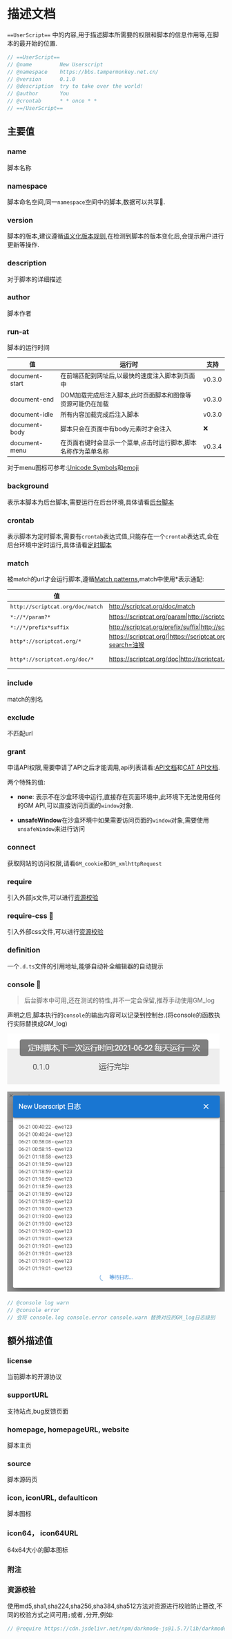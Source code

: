 # 描述文档

`==UserScript==` 中的内容,用于描述脚本所需要的权限和脚本的信息作用等,在脚本的最开始的位置.

```js
// ==UserScript==
// @name         New Userscript
// @namespace    https://bbs.tampermonkey.net.cn/
// @version      0.1.0
// @description  try to take over the world!
// @author       You
// @crontab      * * once * *
// ==/UserScript==
```


## 主要值

### name

脚本名称

### namespace

脚本命名空间,同一`namespace`空间中的脚本,数据可以共享🧪.

### version

脚本的版本,建议遵循[语义化版本规则](https://semver.org/lang/zh-CN/),在检测到脚本的版本变化后,会提示用户进行更新等操作.

### description

对于脚本的详细描述

### author

脚本作者

### run-at

脚本的运行时间

| 值             | 运行时                                                       | 支持   |
| -------------- | ------------------------------------------------------------ | ------ |
| document-start | 在前端匹配到网址后,以最快的速度注入脚本到页面中              | v0.3.0 |
| document-end   | DOM加载完成后注入脚本,此时页面脚本和图像等资源可能仍在加载   | v0.3.0 |
| document-idle  | 所有内容加载完成后注入脚本                                   | v0.3.0 |
| document-body  | 脚本只会在页面中有body元素时才会注入                         | ❌      |
| document-menu  | 在页面右键时会显示一个菜单,点击时运行脚本,脚本名称作为菜单名称 | v0.3.4 |

对于menu图标可参考:[Unicode Symbols](https://unicode-table.com/en/)和[emoji](https://www.emojiall.com/zh-hans)

### background

表示本脚本为后台脚本,需要运行在后台环境,具体请看[后台脚本](background.md)

### crontab

表示脚本为定时脚本,需要有`crontab`表达式值,只能存在一个`crontab`表达式,会在后台环境中定时运行,具体请看[定时脚本](cron.md)

### match

被match的url才会运行脚本,遵循[Match patterns](https://developer.chrome.com/docs/extensions/mv3/match_patterns/),match中使用*表示通配:

| 值                               | 正确案例                                                     | 错误案例                               |
| -------------------------------- | ------------------------------------------------------------ | -------------------------------------- |
| `http://scriptcat.org/doc/match` | http://scriptcat.org/doc/match                               | http://scriptcat.org/doc/runAt         |
| `*://*/param?*`                  | https://scriptcat.org/param\|http://scriptcat.org/param?search=油猴 | https://scriptcat.org/test/param       |
| `*://*/prefix*suffix`            | http://scriptcat.org/prefix/suffix\|http://scriptcat.org/prefix/mid/suffix\|http://scriptcat.org/prefixsuffix | http://scriptcat.org/prefix/suffix/end |
| `http*://scriptcat.org/*`        | https://scriptcat.org/\|https://scriptcat.org/doc\|http://scriptcat.org/doc/match\|http://scriptcat.org/param?search=油猴 | https://doc.scriptcat.org/             |
| `http*://scriptcat.org/doc/*`    | https://scriptcat.org/doc\|http://scriptcat.org/doc/match    | http://scriptcat.org/param?search=油猴 |

### include

match的别名

### exclude

不匹配url

### grant

申请API权限,需要申请了API之后才能调用,api列表请看:[API文档](./api.md)和[CAT API文档](cat-api.md).

两个特殊的值:

* **none**: 表示不在沙盒环境中运行,直接存在页面环境中,此环境下无法使用任何的GM API,可以直接访问页面的`window`对象.

* **unsafeWindow**在沙盒环境中如果需要访问页面的`window`对象,需要使用`unsafeWindow`来进行访问

### connect
获取网站的访问权限,请看`GM_cookie`和`GM_xmlhttpRequest`

### require

引入外部js文件,可以进行[资源校验](#资源校验)

### require-css 🧪

引入外部css文件,可以进行[资源校验](#资源校验)

### definition

一个`.d.ts`文件的引用地址,能够自动补全编辑器的自动提示

### console 🧪
> 后台脚本中可用,还在测试的特性,并不一定会保留,推荐手动使用GM_log

声明之后,脚本执行的`console`的输出内容可以记录到控制台.(将console的函数执行实际替换成GM_log)

![image-20210621214143661](./meta.assets/image-20210621214143661.png)

![](./meta.assets/image-20210621214124685.png)

```ts
// @console log warn
// @console error
// 会将 console.log console.error console.warn 替换对应的GM_log日志级别
```

## 额外描述值

### license

当前脚本的开源协议

### supportURL

支持站点,bug反馈页面

### homepage, homepageURL, website

脚本主页

### source

脚本源码页

### icon, iconURL, defaulticon

脚本图标

### icon64， icon64URL

64x64大小的脚本图标


### 附注

### 资源校验

使用md5,sha1,sha224,sha256,sha384,sha512方法对资源进行校验防止篡改,不同的校验方式之间可用`;`或者`,`分开,例如:

```js
// @require https://cdn.jsdelivr.net/npm/darkmode-js@1.5.7/lib/darkmode-js.min.js#md5=d55836f30c097da753179f82fa6f108f;sha256=a476ab8560837a51938aa6e1720c8be87c2862b6221690e9de7ffac113811a90
```



